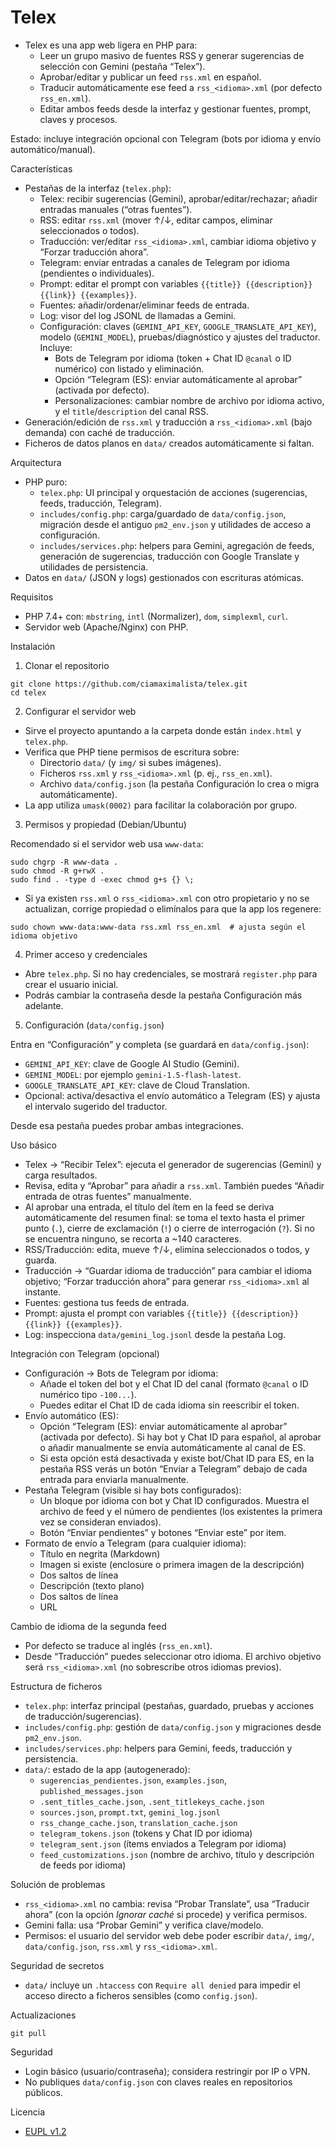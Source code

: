 # Telex

- Telex es una app web ligera en PHP para:
  - Leer un grupo masivo de fuentes RSS y generar sugerencias de selección con Gemini (pestaña “Telex”).
  - Aprobar/editar y publicar un feed `rss.xml` en español.
  - Traducir automáticamente ese feed a `rss_<idioma>.xml` (por defecto `rss_en.xml`).
  - Editar ambos feeds desde la interfaz y gestionar fuentes, prompt, claves y procesos.

Estado: incluye integración opcional con Telegram (bots por idioma y envío automático/manual).

Características

- Pestañas de la interfaz (`telex.php`):
  - Telex: recibir sugerencias (Gemini), aprobar/editar/rechazar; añadir entradas manuales (“otras fuentes”).
  - RSS: editar `rss.xml` (mover ↑/↓, editar campos, eliminar seleccionados o todos).
  - Traducción: ver/editar `rss_<idioma>.xml`, cambiar idioma objetivo y “Forzar traducción ahora”.
  - Telegram: enviar entradas a canales de Telegram por idioma (pendientes o individuales).
  - Prompt: editar el prompt con variables `{{title}} {{description}} {{link}} {{examples}}`.
  - Fuentes: añadir/ordenar/eliminar feeds de entrada.
  - Log: visor del log JSONL de llamadas a Gemini.
  - Configuración: claves (`GEMINI_API_KEY`, `GOOGLE_TRANSLATE_API_KEY`), modelo (`GEMINI_MODEL`), pruebas/diagnóstico y ajustes del traductor. Incluye:
    - Bots de Telegram por idioma (token + Chat ID `@canal` o ID numérico) con listado y eliminación.
    - Opción “Telegram (ES): enviar automáticamente al aprobar” (activada por defecto).
    - Personalizaciones: cambiar nombre de archivo por idioma activo, y el `title`/`description` del canal RSS.
- Generación/edición de `rss.xml` y traducción a `rss_<idioma>.xml` (bajo demanda) con caché de traducción.
- Ficheros de datos planos en `data/` creados automáticamente si faltan.

Arquitectura

- PHP puro:
  - `telex.php`: UI principal y orquestación de acciones (sugerencias, feeds, traducción, Telegram).
  - `includes/config.php`: carga/guardado de `data/config.json`, migración desde el antiguo `pm2_env.json` y utilidades de acceso a configuración.
  - `includes/services.php`: helpers para Gemini, agregación de feeds, generación de sugerencias, traducción con Google Translate y utilidades de persistencia.
- Datos en `data/` (JSON y logs) gestionados con escrituras atómicas.

Requisitos

- PHP 7.4+ con: `mbstring`, `intl` (Normalizer), `dom`, `simplexml`, `curl`.
- Servidor web (Apache/Nginx) con PHP.

Instalación

1) Clonar el repositorio

```
git clone https://github.com/ciamaximalista/telex.git
cd telex
```

2) Configurar el servidor web

- Sirve el proyecto apuntando a la carpeta donde están `index.html` y `telex.php`.
- Verifica que PHP tiene permisos de escritura sobre:
  - Directorio `data/` (y `img/` si subes imágenes).
  - Ficheros `rss.xml` y `rss_<idioma>.xml` (p. ej., `rss_en.xml`).
  - Archivo `data/config.json` (la pestaña Configuración lo crea o migra automáticamente).
- La app utiliza `umask(0002)` para facilitar la colaboración por grupo.

3) Permisos y propiedad (Debian/Ubuntu)

Recomendado si el servidor web usa `www-data`:

```
sudo chgrp -R www-data .
sudo chmod -R g+rwX .
sudo find . -type d -exec chmod g+s {} \;
```

- Si ya existen `rss.xml` o `rss_<idioma>.xml` con otro propietario y no se actualizan, corrige propiedad o elimínalos para que la app los regenere:

```
sudo chown www-data:www-data rss.xml rss_en.xml  # ajusta según el idioma objetivo
```

4) Primer acceso y credenciales

- Abre `telex.php`. Si no hay credenciales, se mostrará `register.php` para crear el usuario inicial.
- Podrás cambiar la contraseña desde la pestaña Configuración más adelante.

5) Configuración (`data/config.json`)

Entra en “Configuración” y completa (se guardará en `data/config.json`):

- `GEMINI_API_KEY`: clave de Google AI Studio (Gemini).
- `GEMINI_MODEL`: por ejemplo `gemini-1.5-flash-latest`.
- `GOOGLE_TRANSLATE_API_KEY`: clave de Cloud Translation.
- Opcional: activa/desactiva el envío automático a Telegram (ES) y ajusta el intervalo sugerido del traductor.

Desde esa pestaña puedes probar ambas integraciones.

Uso básico

- Telex → “Recibir Telex”: ejecuta el generador de sugerencias (Gemini) y carga resultados.
- Revisa, edita y “Aprobar” para añadir a `rss.xml`. También puedes “Añadir entrada de otras fuentes” manualmente.
- Al aprobar una entrada, el título del ítem en la feed se deriva automáticamente del resumen final: se toma el texto hasta el primer punto (`.`), cierre de exclamación (`!`) o cierre de interrogación (`?`). Si no se encuentra ninguno, se recorta a ~140 caracteres.
- RSS/Traducción: edita, mueve ↑/↓, elimina seleccionados o todos, y guarda.
- Traducción → “Guardar idioma de traducción” para cambiar el idioma objetivo; “Forzar traducción ahora” para generar `rss_<idioma>.xml` al instante.
- Fuentes: gestiona tus feeds de entrada.
- Prompt: ajusta el prompt con variables `{{title}} {{description}} {{link}} {{examples}}`.
- Log: inspecciona `data/gemini_log.jsonl` desde la pestaña Log.

Integración con Telegram (opcional)

- Configuración → Bots de Telegram por idioma:
  - Añade el token del bot y el Chat ID del canal (formato `@canal` o ID numérico tipo `-100...`).
  - Puedes editar el Chat ID de cada idioma sin reescribir el token.
- Envío automático (ES):
  - Opción “Telegram (ES): enviar automáticamente al aprobar” (activada por defecto). Si hay bot y Chat ID para español, al aprobar o añadir manualmente se envía automáticamente al canal de ES.
  - Si esta opción está desactivada y existe bot/Chat ID para ES, en la pestaña RSS verás un botón “Enviar a Telegram” debajo de cada entrada para enviarla manualmente.
- Pestaña Telegram (visible si hay bots configurados):
  - Un bloque por idioma con bot y Chat ID configurados. Muestra el archivo de feed y el número de pendientes (los existentes la primera vez se consideran enviados).
  - Botón “Enviar pendientes” y botones “Enviar este” por item.
- Formato de envío a Telegram (para cualquier idioma):
  - Título en negrita (Markdown)
  - Imagen si existe (enclosure o primera imagen de la descripción)
  - Dos saltos de línea
  - Descripción (texto plano)
  - Dos saltos de línea
  - URL

Cambio de idioma de la segunda feed

- Por defecto se traduce al inglés (`rss_en.xml`).
- Desde “Traducción” puedes seleccionar otro idioma. El archivo objetivo será `rss_<idioma>.xml` (no sobrescribe otros idiomas previos).

Estructura de ficheros

- `telex.php`: interfaz principal (pestañas, guardado, pruebas y acciones de traducción/sugerencias).
- `includes/config.php`: gestión de `data/config.json` y migraciones desde `pm2_env.json`.
- `includes/services.php`: helpers para Gemini, feeds, traducción y persistencia.
- `data/`: estado de la app (autogenerado):
  - `sugerencias_pendientes.json`, `examples.json`, `published_messages.json`
  - `.sent_titles_cache.json`, `.sent_titlekeys_cache.json`
  - `sources.json`, `prompt.txt`, `gemini_log.jsonl`
  - `rss_change_cache.json`, `translation_cache.json`
  - `telegram_tokens.json` (tokens y Chat ID por idioma)
  - `telegram_sent.json` (ítems enviados a Telegram por idioma)
  - `feed_customizations.json` (nombre de archivo, título y descripción de feeds por idioma)

Solución de problemas

- `rss_<idioma>.xml` no cambia: revisa “Probar Translate”, usa “Traducir ahora” (con la opción *Ignorar caché* si procede) y verifica permisos.
- Gemini falla: usa “Probar Gemini” y verifica clave/modelo.
- Permisos: el usuario del servidor web debe poder escribir `data/`, `img/`, `data/config.json`, `rss.xml` y `rss_<idioma>.xml`.

Seguridad de secretos

- `data/` incluye un `.htaccess` con `Require all denied` para impedir el acceso directo a ficheros sensibles (como `config.json`).

Actualizaciones

```
git pull
```

Seguridad

- Login básico (usuario/contraseña); considera restringir por IP o VPN.
- No publiques `data/config.json` con claves reales en repositorios públicos.

Licencia

- [EUPL v1.2](https://interoperable-europe.ec.europa.eu/collection/eupl/eupl-text-eupl-12)
